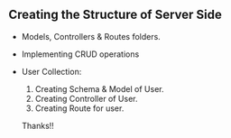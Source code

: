 ## Creating the Structure of Server Side

- Models, Controllers & Routes folders.
- Implementing CRUD operations
- User Collection:

  1. Creating Schema & Model of User.
  2. Creating Controller of User.
  3. Creating Route for user.

  Thanks!!
